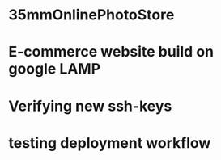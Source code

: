 # 35mmOnlinePhotoStore
# E-commerce website build on google LAMP
# 
# Verifying new ssh-keys
# testing deployment workflow
